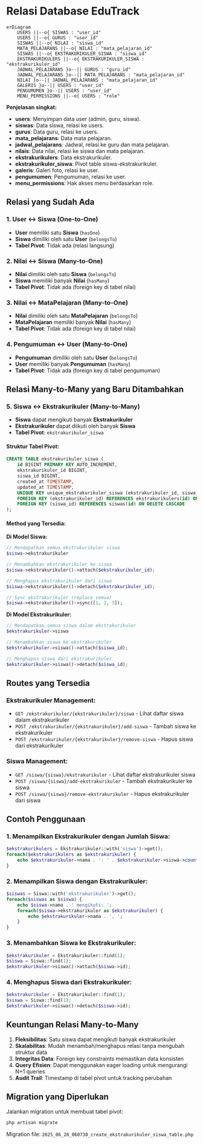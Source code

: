 # Relasi Database EduTrack

```mermaid
erDiagram
    USERS ||--o{ SISWAS : "user_id"
    USERS ||--o{ GURUS : "user_id"
    SISWAS ||--o{ NILAI : "siswa_id"
    MATA_PELAJARANS ||--o{ NILAI : "mata_pelajaran_id"
    SISWAS ||--o{ EKSTRAKURIKULER_SISWA : "siswa_id"
    EKSTRAKURIKULERS ||--o{ EKSTRAKURIKULER_SISWA : "ekstrakurikuler_id"
    JADWAL_PELAJARANS }o--|| GURUS : "guru_id"
    JADWAL_PELAJARANS }o--|| MATA_PELAJARANS : "mata_pelajaran_id"
    NILAI }o--|| JADWAL_PELAJARANS : "mata_pelajaran_id"
    GALERIS }o--|| USERS : "user_id"
    PENGUMUMEN }o--|| USERS : "user_id"
    MENU_PERMISSIONS ||--o{ USERS : "role"
```

**Penjelasan singkat:**
- **users**: Menyimpan data user (admin, guru, siswa).
- **siswas**: Data siswa, relasi ke users.
- **gurus**: Data guru, relasi ke users.
- **mata_pelajarans**: Data mata pelajaran.
- **jadwal_pelajarans**: Jadwal, relasi ke guru dan mata pelajaran.
- **nilais**: Data nilai, relasi ke siswa dan mata pelajaran.
- **ekstrakurikulers**: Data ekstrakurikuler.
- **ekstrakurikuler_siswa**: Pivot table siswa-ekstrakurikuler.
- **galeris**: Galeri foto, relasi ke user.
- **pengumumen**: Pengumuman, relasi ke user.
- **menu_permissions**: Hak akses menu berdasarkan role.

## Relasi yang Sudah Ada

### 1. User ↔ Siswa (One-to-One)
- **User** memiliki satu **Siswa** (`hasOne`)
- **Siswa** dimiliki oleh satu **User** (`belongsTo`)
- **Tabel Pivot**: Tidak ada (relasi langsung)

### 2. Nilai ↔ Siswa (Many-to-One)
- **Nilai** dimiliki oleh satu **Siswa** (`belongsTo`)
- **Siswa** memiliki banyak **Nilai** (`hasMany`)
- **Tabel Pivot**: Tidak ada (foreign key di tabel nilai)

### 3. Nilai ↔ MataPelajaran (Many-to-One)
- **Nilai** dimiliki oleh satu **MataPelajaran** (`belongsTo`)
- **MataPelajaran** memiliki banyak **Nilai** (`hasMany`)
- **Tabel Pivot**: Tidak ada (foreign key di tabel nilai)

### 4. Pengumuman ↔ User (Many-to-One)
- **Pengumuman** dimiliki oleh satu **User** (`belongsTo`)
- **User** memiliki banyak **Pengumuman** (`hasMany`)
- **Tabel Pivot**: Tidak ada (foreign key di tabel pengumuman)

## Relasi Many-to-Many yang Baru Ditambahkan

### 5. Siswa ↔ Ekstrakurikuler (Many-to-Many)
- **Siswa** dapat mengikuti banyak **Ekstrakurikuler**
- **Ekstrakurikuler** dapat diikuti oleh banyak **Siswa**
- **Tabel Pivot**: `ekstrakurikuler_siswa`

#### Struktur Tabel Pivot:
```sql
CREATE TABLE ekstrakurikuler_siswa (
    id BIGINT PRIMARY KEY AUTO_INCREMENT,
    ekstrakurikuler_id BIGINT,
    siswa_id BIGINT,
    created_at TIMESTAMP,
    updated_at TIMESTAMP,
    UNIQUE KEY unique_ekstrakurikuler_siswa (ekstrakurikuler_id, siswa_id),
    FOREIGN KEY (ekstrakurikuler_id) REFERENCES ekstrakurikulers(id) ON DELETE CASCADE,
    FOREIGN KEY (siswa_id) REFERENCES siswas(id) ON DELETE CASCADE
);
```

#### Method yang Tersedia:

**Di Model Siswa:**
```php
// Mendapatkan semua ekstrakurikuler siswa
$siswa->ekstrakurikuler

// Menambahkan ekstrakurikuler ke siswa
$siswa->ekstrakurikuler()->attach($ekstrakurikuler_id);

// Menghapus ekstrakurikuler dari siswa
$siswa->ekstrakurikuler()->detach($ekstrakurikuler_id);

// Sync ekstrakurikuler (replace semua)
$siswa->ekstrakurikuler()->sync([1, 2, 3]);
```

**Di Model Ekstrakurikuler:**
```php
// Mendapatkan semua siswa dalam ekstrakurikuler
$ekstrakurikuler->siswa

// Menambahkan siswa ke ekstrakurikuler
$ekstrakurikuler->siswa()->attach($siswa_id);

// Menghapus siswa dari ekstrakurikuler
$ekstrakurikuler->siswa()->detach($siswa_id);
```

## Routes yang Tersedia

### Ekstrakurikuler Management:
- `GET /ekstrakurikuler/{ekstrakurikuler}/siswa` - Lihat daftar siswa dalam ekstrakurikuler
- `POST /ekstrakurikuler/{ekstrakurikuler}/add-siswa` - Tambah siswa ke ekstrakurikuler
- `POST /ekstrakurikuler/{ekstrakurikuler}/remove-siswa` - Hapus siswa dari ekstrakurikuler

### Siswa Management:
- `GET /siswa/{siswa}/ekstrakurikuler` - Lihat daftar ekstrakurikuler siswa
- `POST /siswa/{siswa}/add-ekstrakurikuler` - Tambah ekstrakurikuler ke siswa
- `POST /siswa/{siswa}/remove-ekstrakurikuler` - Hapus ekstrakurikuler dari siswa

## Contoh Penggunaan

### 1. Menampilkan Ekstrakurikuler dengan Jumlah Siswa:
```php
$ekstrakurikulers = Ekstrakurikuler::with('siswa')->get();
foreach($ekstrakurikulers as $ekstrakurikuler) {
    echo $ekstrakurikuler->nama . ': ' . $ekstrakurikuler->siswa->count() . ' siswa';
}
```

### 2. Menampilkan Siswa dengan Ekstrakurikuler:
```php
$siswas = Siswa::with('ekstrakurikuler')->get();
foreach($siswas as $siswa) {
    echo $siswa->nama . ' mengikuti: ';
    foreach($siswa->ekstrakurikuler as $ekstrakurikuler) {
        echo $ekstrakurikuler->nama . ', ';
    }
}
```

### 3. Menambahkan Siswa ke Ekstrakurikuler:
```php
$ekstrakurikuler = Ekstrakurikuler::find(1);
$siswa = Siswa::find(1);
$ekstrakurikuler->siswa()->attach($siswa->id);
```

### 4. Menghapus Siswa dari Ekstrakurikuler:
```php
$ekstrakurikuler = Ekstrakurikuler::find(1);
$siswa = Siswa::find(1);
$ekstrakurikuler->siswa()->detach($siswa->id);
```

## Keuntungan Relasi Many-to-Many

1. **Fleksibilitas**: Satu siswa dapat mengikuti banyak ekstrakurikuler
2. **Skalabilitas**: Mudah menambah/menghapus relasi tanpa mengubah struktur data
3. **Integritas Data**: Foreign key constraints memastikan data konsisten
4. **Query Efisien**: Dapat menggunakan eager loading untuk mengurangi N+1 queries
5. **Audit Trail**: Timestamp di tabel pivot untuk tracking perubahan

## Migration yang Diperlukan

Jalankan migration untuk membuat tabel pivot:
```bash
php artisan migrate
```

Migration file: `2025_06_28_060730_create_ekstrakurikuler_siswa_table.php` 
